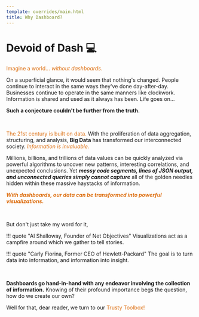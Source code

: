 ```yaml
---
template: overrides/main.html
title: Why Dashboard?
---
```


# Devoid of Dash 💻

<font color='#DD6E0F'>Imagine a world... *without dashboards*. </font>

On a superficial glance, it would seem that nothing's changed. People continue to
interact in the same ways they've done day-after-day. Businesses continue to
operate in the same manners like clockwork. Information is shared and used as it
always has been. Life goes on...

**Such a conjecture couldn't be further from the truth.**

&nbsp; &nbsp;

<font color='#DD6E0F'> The 21st century is built on data. </font> With the
proliferation of data aggregation, structuring, and analysis, **Big Data** has
transformed our interconnected society.
<font color='#DD6E0F'>*Information is invaluable.*</font>

Millions, billions, and trillions of data values can be quickly analyzed via powerful
algorithms to uncover new patterns, interesting correlations, and unexpected conclusions. Yet
***messy code segments, lines of JSON output, and unconnected queries simply cannot capture***
all of the golden needles hidden within these massive haystacks of information.

<font color='#DD6E0F'>***With dashboards, our data can be transformed into powerful visualizations.***</font>

&nbsp; &nbsp;

But don't just take my word for it,

!!! quote "Al Shalloway, Founder of Net Objectives"
    Visualizations act as a campfire around which we gather to tell stories.

!!! quote "Carly Fiorina, Former CEO of Hewlett-Packard"
    The goal is to turn data into information, and information into insight.

&nbsp; &nbsp;

**Dashboards go hand-in-hand with any endeavor involving the collection of information.**
Knowing of their profound importance begs the question, how do we create our own?

Well for that, dear reader, we turn to our <font color='#DD6EOF'>Trusty Toolbox!</font>

&nbsp; &nbsp;
